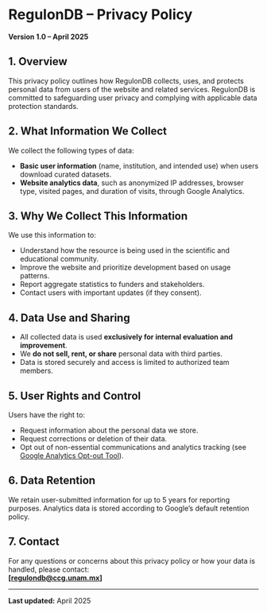 
# RegulonDB – Privacy Policy

**Version 1.0 – April 2025**

## 1. Overview

This privacy policy outlines how RegulonDB collects, uses, and protects personal data from users of the website and related services. RegulonDB is committed to safeguarding user privacy and complying with applicable data protection standards.

## 2. What Information We Collect

We collect the following types of data:

- **Basic user information** (name, institution, and intended use) when users download curated datasets.
- **Website analytics data**, such as anonymized IP addresses, browser type, visited pages, and duration of visits, through Google Analytics.

## 3. Why We Collect This Information

We use this information to:

- Understand how the resource is being used in the scientific and educational community.
- Improve the website and prioritize development based on usage patterns.
- Report aggregate statistics to funders and stakeholders.
- Contact users with important updates (if they consent).

## 4. Data Use and Sharing

- All collected data is used **exclusively for internal evaluation and improvement**.
- We **do not sell, rent, or share** personal data with third parties.
- Data is stored securely and access is limited to authorized team members.

## 5. User Rights and Control

Users have the right to:

- Request information about the personal data we store.
- Request corrections or deletion of their data.
- Opt out of non-essential communications and analytics tracking (see [Google Analytics Opt-out Tool](https://tools.google.com/dlpage/gaoptout)).

## 6. Data Retention

We retain user-submitted information for up to 5 years for reporting purposes. Analytics data is stored according to Google’s default retention policy.

## 7. Contact

For any questions or concerns about this privacy policy or how your data is handled, please contact:  
**[regulondb@ccg.unam.mx]**

---

**Last updated:** April 2025

